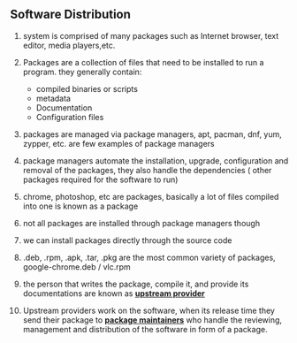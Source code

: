 ## Software Distribution
1. system is comprised of many packages such as Internet browser, text editor, media players,etc.

2. Packages are a collection of files that need to be installed to run a program. they generally contain:
	* compiled binaries or scripts
	* metadata
	* Documentation
	* Configuration files

3. packages are managed via package managers, apt, pacman, dnf, yum, zypper, etc. are few examples of package managers

4. package managers automate the installation, upgrade, configuration and removal of the packages, they also handle the dependencies ( other packages required for the software to run)

5. chrome, photoshop, etc are packages, basically a lot of files  compiled into one is known as a package

6. not all packages are installed through package managers though

7. we can install packages directly through the source code

8. .deb, .rpm, .apk, .tar, .pkg  are the most common variety of packages, google-chrome.deb / vlc.rpm

9. the person that writes the package, compile it, and provide its documentations are known as <b><u> upstream provider</u></b>

10. Upstream providers work on the software, when its release time they send their package to <u><b> package maintainers</b></u> who handle the reviewing, management and distribution of the software in form of a package.
